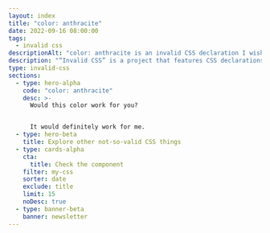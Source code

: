 ```yaml
---
layout: index
title: "color: anthracite"
date: 2022-09-16 08:00:00
tags:
  - invalid css
descriptionAlt: "color: anthracite is an invalid CSS declaration I wish existed."
description: "“Invalid CSS” is a project that features CSS declarations that are not valid and non-existing. For example, color: anthracite."
type: invalid-css
sections:
  - type: hero-alpha
    code: "color: anthracite"
    desc: >-
      Would this color work for you?


      It would definitely work for me.
  - type: hero-beta
    title: Explore other not-so-valid CSS things
  - type: cards-alpha
    cta:
      title: Check the component
    filter: my-css
    sorter: date
    exclude: title
    limit: 15
    noDesc: true
  - type: banner-beta
    banner: newsletter
---
```

